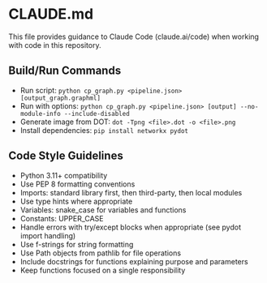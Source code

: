# CLAUDE.md

This file provides guidance to Claude Code (claude.ai/code) when working with code in this repository.

## Build/Run Commands
- Run script: `python cp_graph.py <pipeline.json> [output_graph.graphml]`
- Run with options: `python cp_graph.py <pipeline.json> [output] --no-module-info --include-disabled`
- Generate image from DOT: `dot -Tpng <file>.dot -o <file>.png`
- Install dependencies: `pip install networkx pydot`

## Code Style Guidelines
- Python 3.11+ compatibility
- Use PEP 8 formatting conventions
- Imports: standard library first, then third-party, then local modules
- Use type hints where appropriate
- Variables: snake_case for variables and functions
- Constants: UPPER_CASE
- Handle errors with try/except blocks when appropriate (see pydot import handling)
- Use f-strings for string formatting
- Use Path objects from pathlib for file operations
- Include docstrings for functions explaining purpose and parameters
- Keep functions focused on a single responsibility